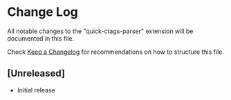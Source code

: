 # Change Log

All notable changes to the "quick-ctags-parser" extension will be documented in this file.

Check [Keep a Changelog](http://keepachangelog.com/) for recommendations on how to structure this file.

## [Unreleased]

- Initial release